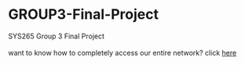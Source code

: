 # GROUP3-Final-Project
SYS265 Group 3 Final Project
<br>
<br>want to know how to completely access our entire network? click [here](http://is.gd/notarickroll)
